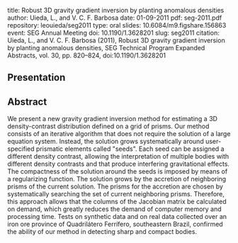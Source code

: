 title: Robust 3D gravity gradient inversion by planting anomalous densities
author: Uieda, L., and V. C. F. Barbosa
date: 01-09-2011
pdf: seg-2011.pdf
repository: leouieda/seg2011
type: oral
slides: 10.6084/m9.figshare.156863
event: SEG Annual Meeting
doi: 10.1190/1.3628201
slug: seg2011
citation: Uieda, L., and V. C. F. Barbosa (2011), Robust 3D gravity gradient inversion by planting anomalous densities, SEG Technical Program Expanded Abstracts, vol. 30, pp. 820–824, doi:10.1190/1.3628201

## Presentation

<script async class="speakerdeck-embed"
data-id="a8d55a80f70540309b96eec709524e98" data-ratio="1.33159947984395"
src="//speakerdeck.com/assets/embed.js"></script>

## Abstract

We present a new gravity gradient inversion method for estimating a 3D
density-contrast distribution defined on a grid of prisms. Our method consists
of an iterative algorithm that does not require the solution of a large
equation system. Instead, the solution grows systematically around
user-specified prismatic elements called "seeds". Each seed can be assigned a
different density contrast, allowing the interpretation of multiple bodies with
different density contrasts and that produce interfering gravitational effects.
The compactness of the solution around the seeds is imposed by means of a
regularizing function. The solution grows by the accretion of neighboring
prisms of the current solution. The prisms for the accretion are chosen by
systematically searching the set of current neighboring prisms. Therefore, this
approach allows that the columns of the Jacobian matrix be calculated on
demand, which greatly reduces the demand of computer memory and processing
time. Tests on synthetic data and on real data collected over an iron ore
province of Quadrilátero Ferrífero, southeastern Brazil, confirmed the ability
of our method in detecting sharp and compact bodies.
